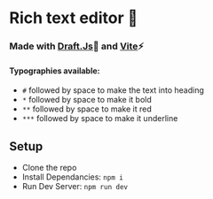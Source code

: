 # Rich text editor :page_with_curl: 
### Made with [Draft.Js](https://draftjs.org/):file_folder: and [Vite](https://vitejs.dev/):zap:

#### Typographies available:
- ```#``` followed by space to make the text into heading
- ```*``` followed by space to make it bold
- ```**``` followed by space to make it red
- ```***``` followed by space to make it underline

## Setup
- Clone the repo
- Install Dependancies: ```npm i```
- Run Dev Server: ```npm run dev```
